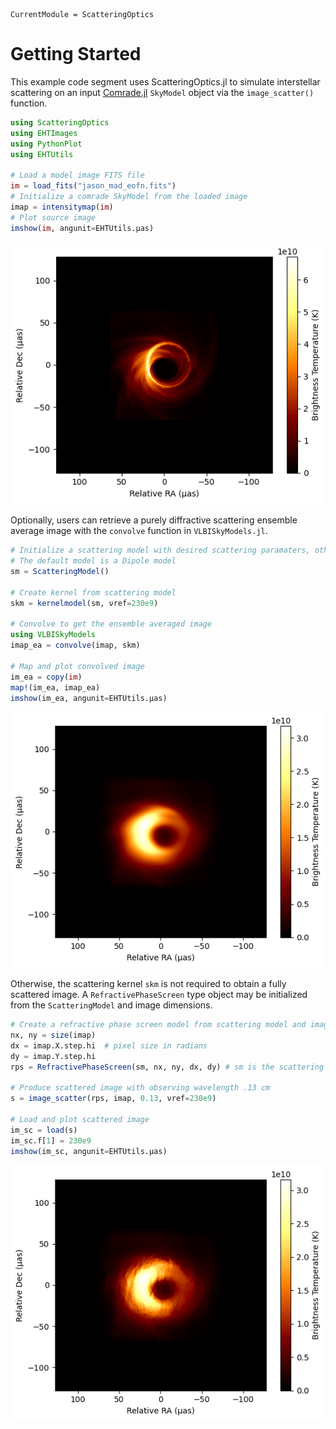 ```@meta
CurrentModule = ScatteringOptics
```

# Getting Started
This example code segment uses ScatteringOptics.jl to simulate interstellar scattering on an input [Comrade.jl](https://github.com/ptiede/Comrade.jl) `SkyModel` object via the `image_scatter()` function.

```julia
using ScatteringOptics
using EHTImages
using PythonPlot
using EHTUtils

# Load a model image FITS file
im = load_fits("jason_mad_eofn.fits")
# Initialize a comrade SkyModel from the loaded image
imap = intensitymap(im)
# Plot source image
imshow(im, angunit=EHTUtils.μas)
```
![fig](images/src.png)

Optionally, users can retrieve a purely diffractive scattering ensemble average image with the `convolve` function in `VLBISkyModels.jl`.

```julia
# Initialize a scattering model with desired scattering paramaters, otherwise default ISM parameters are used
# The default model is a Dipole model
sm = ScatteringModel()

# Create kernel from scattering model
skm = kernelmodel(sm, νref=230e9)

# Convolve to get the ensemble averaged image
using VLBISkyModels
imap_ea = convolve(imap, skm)

# Map and plot convolved image
im_ea = copy(im)
map!(im_ea, imap_ea)
imshow(im_ea, angunit=EHTUtils.μas)
```
![fig](images/ea.png)

Otherwise, the scattering kernel `skm` is not required to obtain a fully scattered image. A `RefractivePhaseScreen` type object may be initialized from the `ScatteringModel` and image dimensions. 

```julia
# Create a refractive phase screen model from scattering model and image dimensions
nx, ny = size(imap) 
dx = imap.X.step.hi  # pixel size in radians
dy = imap.Y.step.hi 
rps = RefractivePhaseScreen(sm, nx, ny, dx, dy) # sm is the scattering model

# Produce scattered image with observing wavelength .13 cm
s = image_scatter(rps, imap, 0.13, νref=230e9)

# Load and plot scattered image
im_sc = load(s)
im_sc.f[1] = 230e9
imshow(im_sc, angunit=EHTUtils.μas)
```
![fig](images/avg.png)
